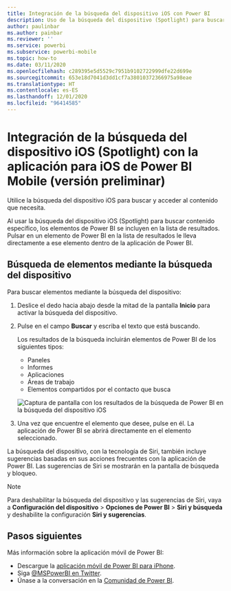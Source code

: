 ```yaml
---
title: Integración de la búsqueda del dispositivo iOS con Power BI
description: Uso de la búsqueda del dispositivo (Spotlight) para buscar y acceder al contenido que necesita.
author: paulinbar
ms.author: painbar
ms.reviewer: ''
ms.service: powerbi
ms.subservice: powerbi-mobile
ms.topic: how-to
ms.date: 03/11/2020
ms.openlocfilehash: c289395e5d5529c7951b9102722999dfe22d699e
ms.sourcegitcommit: 653e18d7041d3dd1cf7a38010372366975a98eae
ms.translationtype: HT
ms.contentlocale: es-ES
ms.lasthandoff: 12/01/2020
ms.locfileid: "96414585"
---
```

# <a name="ios-device-search-spotlight-integration-with-power-bi-mobile-ios-app-preview"></a>Integración de la búsqueda del dispositivo iOS (Spotlight) con la aplicación para iOS de Power BI Mobile (versión preliminar)
Utilice la búsqueda del dispositivo iOS para buscar y acceder al contenido que necesita.

Al usar la búsqueda del dispositivo iOS (Spotlight) para buscar contenido específico, los elementos de Power BI se incluyen en la lista de resultados. Pulsar en un elemento de Power BI en la lista de resultados le lleva directamente a ese elemento dentro de la aplicación de Power BI.

## <a name="find-items-using-device-search"></a>Búsqueda de elementos mediante la búsqueda del dispositivo

Para buscar elementos mediante la búsqueda del dispositivo:

1. Deslice el dedo hacia abajo desde la mitad de la pantalla **Inicio** para activar la búsqueda del dispositivo.

2. Pulse en el campo **Buscar** y escriba el texto que está buscando.
 
   Los resultados de la búsqueda incluirán elementos de Power BI de los siguientes tipos:

    * Paneles
    * Informes
    * Aplicaciones
    * Áreas de trabajo
    * Elementos compartidos por el contacto que busca

    ![Captura de pantalla con los resultados de la búsqueda de Power BI en la búsqueda del dispositivo iOS](./media/mobile-apps-ios-siri-search/power-bi-spotlight-search.png)

 3. Una vez que encuentre el elemento que desee, pulse en él. La aplicación de Power BI se abrirá directamente en el elemento seleccionado. 

La búsqueda del dispositivo, con la tecnología de Siri, también incluye sugerencias basadas en sus acciones frecuentes con la aplicación de Power BI. Las sugerencias de Siri se mostrarán en la pantalla de búsqueda y bloqueo.

>[!NOTE]
>
>Para deshabilitar la búsqueda del dispositivo y las sugerencias de Siri, vaya a **Configuración del dispositivo** > **Opciones de Power BI** > **Siri y búsqueda** y deshabilite la configuración **Siri y sugerencias**.
>

## <a name="next-steps"></a>Pasos siguientes
Más información sobre la aplicación móvil de Power BI: 

* Descargue la [aplicación móvil de Power BI para iPhone](https://go.microsoft.com/fwlink/?LinkId=522062).
* Siga [@MSPowerBI en Twitter](https://twitter.com/MSPowerBI).
* Únase a la conversación en la [Comunidad de Power BI](https://community.powerbi.com/).


